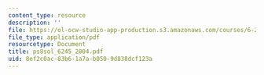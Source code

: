 ```yaml
---
content_type: resource
description: ''
file: https://ol-ocw-studio-app-production.s3.amazonaws.com/courses/6-245-multivariable-control-systems-spring-2004/8ef2c0ac83b61a7ab0509d838dcf123a_ps8sol_6245_2004.pdf
file_type: application/pdf
resourcetype: Document
title: ps8sol_6245_2004.pdf
uid: 8ef2c0ac-83b6-1a7a-b050-9d838dcf123a
---
```

